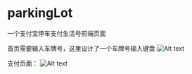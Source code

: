 # parkingLot
一个支付宝停车支付生活号前端页面

首页需要输入车牌号，这里设计了一个车牌号输入键盘
![Alt text](https://github.com/xiaoshengxianjun/parkingLot/ScreenShots/index.png)

支付页面：
![Alt text](https://github.com/xiaoshengxianjun/parkingLot/ScreenShots/payment.png)
